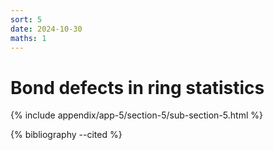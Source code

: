 ```yaml
---
sort: 5
date: 2024-10-30
maths: 1
---
```


# Bond defects in ring statistics

{% include appendix/app-5/section-5/sub-section-5.html %}

{% bibliography --cited %}

